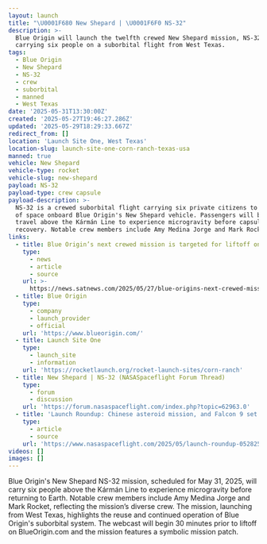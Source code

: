 ```yaml
---
layout: launch
title: "\U0001F680 New Shepard | \U0001F6F0 NS-32"
description: >-
  Blue Origin will launch the twelfth crewed New Shepard mission, NS-32,
  carrying six people on a suborbital flight from West Texas.
tags:
  - Blue Origin
  - New Shepard
  - NS-32
  - crew
  - suborbital
  - manned
  - West Texas
date: '2025-05-31T13:30:00Z'
created: '2025-05-27T19:46:27.286Z'
updated: '2025-05-29T18:29:33.667Z'
redirect_from: []
location: 'Launch Site One, West Texas'
location-slug: launch-site-one-corn-ranch-texas-usa
manned: true
vehicle: New Shepard
vehicle-type: rocket
vehicle-slug: new-shepard
payload: NS-32
payload-type: crew capsule
payload-description: >-
  NS-32 is a crewed suborbital flight carrying six private citizens to the edge
  of space onboard Blue Origin's New Shepard vehicle. Passengers will briefly
  travel above the Kármán Line to experience microgravity before capsule
  recovery. Notable crew members include Amy Medina Jorge and Mark Rocket.
links:
  - title: Blue Origin’s next crewed mission is targeted for liftoff on May 31st
    type:
      - news
      - article
      - source
    url: >-
      https://news.satnews.com/2025/05/27/blue-origins-next-crewed-mission-is-targeted-for-liftoff-on-may-31st/
  - title: Blue Origin
    type:
      - company
      - launch_provider
      - official
    url: 'https://www.blueorigin.com/'
  - title: Launch Site One
    type:
      - launch_site
      - information
    url: 'https://rocketlaunch.org/rocket-launch-sites/corn-ranch'
  - title: New Shepard | NS-32 (NASASpaceflight Forum Thread)
    type:
      - forum
      - discussion
    url: 'https://forum.nasaspaceflight.com/index.php?topic=62963.0'
  - title: 'Launch Roundup: Chinese asteroid mission, and Falcon 9 set to launch'
    type:
      - article
      - source
    url: 'https://www.nasaspaceflight.com/2025/05/launch-roundup-052825/'
videos: []
images: []
---
```

Blue Origin's New Shepard NS-32 mission, scheduled for May 31, 2025, will carry six people above the Kármán Line to experience microgravity before returning to Earth. Notable crew members include Amy Medina Jorge and Mark Rocket, reflecting the mission’s diverse crew. The mission, launching from West Texas, highlights the reuse and continued operation of Blue Origin's suborbital system. The webcast will begin 30 minutes prior to liftoff on BlueOrigin.com and the mission features a symbolic mission patch.
